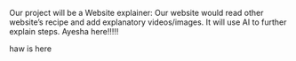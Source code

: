 Our project will be a Website explainer: Our website would read other website’s recipe and add explanatory videos/images. It will use AI to further explain steps.
Ayesha here!!!!!

haw is here
